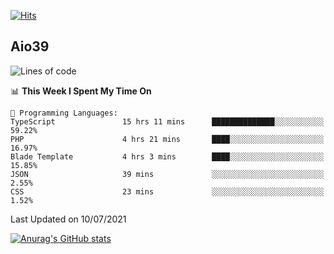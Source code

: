 [![Hits](https://hits.seeyoufarm.com/api/count/incr/badge.svg?url=https%3A%2F%2Fgithub.com%2Faio39&count_bg=%2339C5BB&title_bg=%23555555&icon=&icon_color=%23E7E7E7&title=hits&edge_flat=false)](https://hits.seeyoufarm.com)

## Aio39

<!--START_SECTION:waka-->
![Lines of code](https://img.shields.io/badge/From%20Hello%20World%20I%27ve%20Written-614954%20lines%20of%20code-blue)

📊 **This Week I Spent My Time On** 

```text
💬 Programming Languages: 
TypeScript               15 hrs 11 mins      ██████████████░░░░░░░░░░░   59.22% 
PHP                      4 hrs 21 mins       ████░░░░░░░░░░░░░░░░░░░░░   16.97% 
Blade Template           4 hrs 3 mins        ████░░░░░░░░░░░░░░░░░░░░░   15.85% 
JSON                     39 mins             ░░░░░░░░░░░░░░░░░░░░░░░░░   2.55% 
CSS                      23 mins             ░░░░░░░░░░░░░░░░░░░░░░░░░   1.52%

```


 Last Updated on 10/07/2021
<!--END_SECTION:waka-->
[![Anurag's GitHub stats](https://github-readme-stats.vercel.app/api?username=aio39)](https://github.com/anuraghazra/github-readme-stats)

<!--
**aio39/aio39** is a ✨ _special_ ✨ repository because its `README.md` (this file) appears on your GitHub profile.

Here are some ideas to get you started:

- 🔭 I’m currently working on ...
- 🌱 I’m currently learning ...
- 👯 I’m looking to collaborate on ...
- 🤔 I’m looking for help with ...
- 💬 Ask me about ...
- 📫 How to reach me: ...
- 😄 Pronouns: ...
- ⚡ Fun fact: ...
-->
